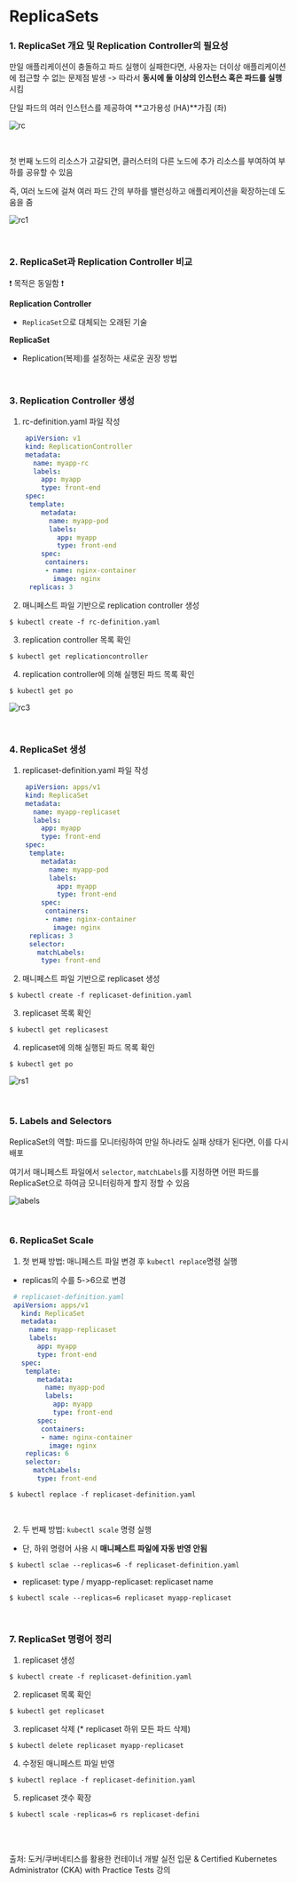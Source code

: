# ReplicaSets

### 1. ReplicaSet 개요 및 Replication Controller의 필요성

만일 애플리케이션이 충돌하고 파드 실행이 실패한다면, 사용자는 더이상 애플리케이션에 접근할 수 없는 문제점 발생 -> 따라서 **동시에 둘 이상의 인스턴스 혹은 파드를 실행**시킴

단일 파드의 여러 인스턴스를 제공하여 **고가용성 (HA)**가짐 (좌)

![rc](https://github.com/kodekloudhub/certified-kubernetes-administrator-course/raw/master/images/rc.PNG)

<br>

첫 번째 노드의 리소스가 고갈되면, 클러스터의 다른 노드에 추가 리소스를 부여하여 부하를 공유할 수 있음

즉, 여러 노드에 걸쳐 여러 파드 간의 부하를 밸런싱하고 애플리케이션을 확장하는데 도움을 줌



![rc1](https://github.com/kodekloudhub/certified-kubernetes-administrator-course/raw/master/images/rc1.PNG)

<br>

### 2. ReplicaSet과 Replication Controller 비교

:heavy_exclamation_mark: 목적은 동일함 :heavy_exclamation_mark: 

**Replication Controller**

- `ReplicaSet`으로 대체되는 오래된 기술

**ReplicaSet**

- Replication(복제)를 설정하는 새로운 권장 방법

<br>

### 3. Replication Controller 생성

1. rc-definition.yaml 파일 작성

```yaml
    apiVersion: v1
    kind: ReplicationController
    metadata:
      name: myapp-rc
      labels:
        app: myapp
        type: front-end
    spec:
     template:
        metadata:
          name: myapp-pod
          labels:
            app: myapp
            type: front-end
        spec:
         containers:
         - name: nginx-container
           image: nginx
     replicas: 3
```

2. 매니페스트 파일 기반으로 replication controller 생성

```
$ kubectl create -f rc-definition.yaml
```

3. replication controller 목록 확인

```
$ kubectl get replicationcontroller
```

4. replication controller에 의해 실행된 파드 목록 확인

```
$ kubectl get po
```

![rc3](https://github.com/kodekloudhub/certified-kubernetes-administrator-course/raw/master/images/rc3.PNG)

<br>

### 4. ReplicaSet 생성

1. replicaset-definition.yaml 파일 작성

```yaml
    apiVersion: apps/v1
    kind: ReplicaSet
    metadata:
      name: myapp-replicaset
      labels:
        app: myapp
        type: front-end
    spec:
     template:
        metadata:
          name: myapp-pod
          labels:
            app: myapp
            type: front-end
        spec:
         containers:
         - name: nginx-container
           image: nginx
     replicas: 3
     selector:
       matchLabels:
        type: front-end
```

2. 매니페스트 파일 기반으로 replicaset 생성

```
$ kubectl create -f replicaset-definition.yaml
```

3. replicaset 목록 확인

```
$ kubectl get replicasest
```

4. replicaset에 의해 실행된 파드 목록 확인

```
$ kubectl get po
```

![rs1](https://github.com/kodekloudhub/certified-kubernetes-administrator-course/raw/master/images/rs1.PNG)

<br>

### 5. Labels and Selectors

ReplicaSet의 역할: 파드를 모니터링하여 만일 하나라도 실패 상태가 된다면, 이를 다시 배포

여기서 매니페스트 파일에서 `selector`, `matchLabels`를 지정하면 어떤 파드를 ReplicaSet으로 하여금 모니터링하게 할지 정할 수 있음

![labels](https://github.com/kodekloudhub/certified-kubernetes-administrator-course/raw/master/images/labels.PNG)

<br>

### 6. ReplicaSet Scale

1. 첫 번째 방법: 매니페스트 파일 변경 후 `kubectl replace`명령 실행

- replicas의 수를 5->6으로 변경

```yaml
 # replicaset-definition.yaml
 apiVersion: apps/v1
   kind: ReplicaSet
   metadata:
     name: myapp-replicaset
     labels:
       app: myapp
       type: front-end
   spec:
    template:
       metadata:
         name: myapp-pod
         labels:
           app: myapp
           type: front-end
       spec:
        containers:
        - name: nginx-container
          image: nginx
    replicas: 6
    selector:
      matchLabels:
       type: front-end
```

```
$ kubectl replace -f replicaset-definition.yaml
```

<br>

2. 두 번째 방법: `kubectl scale` 명령 실행

- 단, 하위 명령어 사용 시 **매니페스트 파일에 자동 반영 안됨**

```
$ kubectl sclae --replicas=6 -f replicaset-definition.yaml
```

- replicaset: type / myapp-replicaset: replicaset name

```
$ kubectl scale --replicas=6 replicaset myapp-replicaset
```

<br>

###  7. ReplicaSet 명령어 정리

1. replicaset 생성

```
$ kubectl create -f replicaset-definition.yaml
```

2. replicaset 목록 확인

```
$ kubectl get replicaset
```

3. replicaset 삭제 (* replicaset 하위 모든 파드 삭제)

```
$ kubectl delete replicaset myapp-replicaset
```

4. 수정된 매니페스트 파일 반영

```
$ kubectl replace -f replicaset-definition.yaml
```

5. replicaset 갯수 확장

```
$ kubectl scale -replicas=6 rs replicaset-defini
```



<br>

<br>

출처: 도커/쿠버네티스를 활용한 컨테이너 개발 실전 입문 & Certified Kubernetes Administrator (CKA) with Practice Tests 강의

